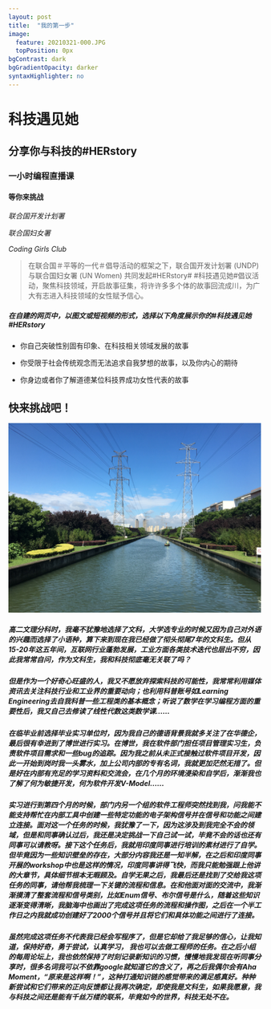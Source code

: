 ```yaml
---
layout: post
title:  "我的第一步"
image:
  feature: 20210321-000.JPG
  topPosition: 0px
bgContrast: dark
bgGradientOpacity: darker
syntaxHighlighter: no
---
```

# 科技遇见她

## 分享你与科技的#HERstory

### 一小时编程直播课

#### 等你来挑战

_联合国开发计划署_

_联合国妇女署_

_Coding Girls Club_



> 在联合国＃平等的一代＃倡导活动的框架之下，联合国开发计划署 (UNDP) 与联合国妇女署 (UN Women) 共同发起#HERstory# #科技遇见她#倡议活动，聚焦科技领域，开启故事征集，将许许多多个体的故事回流成川，为广大有志进入科技领域的女性赋予信心。 



##### 在自建的网页中，以图文或短视频的形式，选择以下角度展示你的#科技遇见她 #HERstory

- 你自己突破性别固有印象、在科技相关领域发展的故事

- 你受限于社会传统观念而无法追求自我梦想的故事，以及你内心的期待

- 你身边或者你了解道德某位科技界成功女性代表的故事



## 快来挑战吧！

![002](../assets/images/20210321-002.JPG)


##### 高二文理分科时，我毫不犹豫地选择了文科，大学选专业的时候又因为自己对外语的兴趣而选择了小语种，算下来到现在我已经做了彻头彻尾7年的文科生。但从15-20年这五年间，互联网行业蓬勃发展，工业方面各类技术迭代也层出不穷，因此我常常自问，作为文科生，我和科技彻底毫无关联了吗？

##### 但是作为一个好奇心旺盛的人，我又不愿放弃探索科技的可能性，我常常利用媒体资讯去关注科技行业和工业界的重要动向；也利用科普账号如Learning Engineering去自我科普一些工程类的基本概念；听说了数学在学习编程方面的重要性后，我又自己去修读了线性代数这类数学课……

##### 在临毕业前选择毕业实习单位时，因为我自己的德语背景我就多关注了在华德企，最后很有幸进到了博世进行实习。在博世，我在软件部门担任项目管理实习生，负责软件项目需求和一些bug的追踪。因为我之前从未正式接触过软件项目开发，因此一开始到岗时我一头雾水，加上公司内部的专有名词，我就更加茫然无措了。但是好在内部有充足的学习资料和交流会，在几个月的环境浸染和自学后，渐渐我也了解了何为敏捷开发，何为软件开发V-Model……

##### 实习进行到第四个月的时候，部门内另一个组的软件工程师突然找到我，问我能不能支持帮忙在内部工具中创建一些特定功能的电子架构信号并在信号和功能之间建立连接。面对这一个任务的时候，我犹豫了一下，因为这涉及到我完全不会的领域，但是和同事确认过后，我还是决定挑战一下自己试一试，毕竟不会的话也还有同事可以请教呀。接下这个任务后，我就用印度同事进行培训的素材进行了自学。但毕竟因为一些知识壁垒的存在，大部分内容我还是一知半解，在之后和印度同事开展的workshop中也是这样的情况，印度同事讲得飞快，而我只能勉强跟上他讲的大章节，具体细节根本无暇顾及。自学无果之后，我最后还是找到了交给我这项任务的同事，请他帮我梳理一下关键的流程和信息。在和他面对面的交流中，我渐渐摸清了整套流程和信号类别，比如Enum信号、布尔信号是什么，随着这些知识逐渐变得清晰，我脑海中也画出了完成这项任务的流程和操作图，之后在一个半工作日之内我就成功创建好了2000个信号并且将它们和具体功能之间进行了连接。

##### 虽然完成这项任务不代表我已经会写程序了，但是它却给了我足够的信心，让我知道，保持好奇，勇于尝试，认真学习， 我也可以去做工程师的任务。在之后小组的每周论坛上，我也依然保持了时刻记录新知识的习惯，慢慢地我发现在听同事分享时，很多名词我可以不依靠google就知道它的含义了，再之后我偶尔会有Aha Moment，“原来是这样啊！”，这种打通知识链的感觉带来的满足感真好。种种新尝试和它们带来的正向反馈都让我再次确定，即使我是文科生，如果我愿意，我与科技之间还是能有千丝万缕的联系，毕竟如今的世界，科技无处不在。
